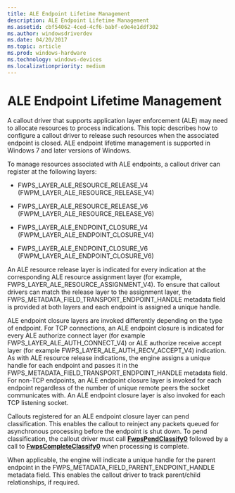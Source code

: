 ```yaml
---
title: ALE Endpoint Lifetime Management
description: ALE Endpoint Lifetime Management
ms.assetid: cbf54062-4ced-4cf6-babf-e9e4e1ddf302
ms.author: windowsdriverdev
ms.date: 04/20/2017
ms.topic: article
ms.prod: windows-hardware
ms.technology: windows-devices
ms.localizationpriority: medium
---
```


# ALE Endpoint Lifetime Management


A callout driver that supports application layer enforcement (ALE) may need to allocate resources to process indications. This topic describes how to configure a callout driver to release such resources when the associated endpoint is closed. ALE endpoint lifetime management is supported in Windows 7 and later versions of Windows.

To manage resources associated with ALE endpoints, a callout driver can register at the following layers:

-   FWPS\_LAYER\_ALE\_RESOURCE\_RELEASE\_V4 (FWPM\_LAYER\_ALE\_RESOURCE\_RELEASE\_V4)

-   FWPS\_LAYER\_ALE\_RESOURCE\_RELEASE\_V6 (FWPM\_LAYER\_ALE\_RESOURCE\_RELEASE\_V6)

-   FWPS\_LAYER\_ALE\_ENDPOINT\_CLOSURE\_V4 (FWPM\_LAYER\_ALE\_ENDPOINT\_CLOSURE\_V4)

-   FWPS\_LAYER\_ALE\_ENDPOINT\_CLOSURE\_V6 (FWPM\_LAYER\_ALE\_ENDPOINT\_CLOSURE\_V6)

An ALE resource release layer is indicated for every indication at the corresponding ALE resource assignment layer (for example, FWPS\_LAYER\_ALE\_RESOURCE\_ASSIGNMENT\_V4). To ensure that callout drivers can match the release layer to the assignment layer, the FWPS\_METADATA\_FIELD\_TRANSPORT\_ENDPOINT\_HANDLE metadata field is provided at both layers and each endpoint is assigned a unique handle.

ALE endpoint closure layers are invoked differently depending on the type of endpoint. For TCP connections, an ALE endpoint closure is indicated for every ALE authorize connect layer (for example FWPS\_LAYER\_ALE\_AUTH\_CONNECT\_V4) or ALE authorize receive accept layer (for example FWPS\_LAYER\_ALE\_AUTH\_RECV\_ACCEPT\_V4) indication. As with ALE resource release indications, the engine assigns a unique handle for each endpoint and passes it in the FWPS\_METADATA\_FIELD\_TRANSPORT\_ENDPOINT\_HANDLE metadata field. For non-TCP endpoints, an ALE endpoint closure layer is invoked for each endpoint regardless of the number of unique remote peers the socket communicates with. An ALE endpoint closure layer is also invoked for each TCP listening socket.

Callouts registered for an ALE endpoint closure layer can pend classification. This enables the callout to reinject any packets queued for asynchronous processing before the endpoint is shut down. To pend classification, the callout driver must call [**FwpsPendClassify0**](https://msdn.microsoft.com/library/windows/hardware/ff551197) followed by a call to [**FwpsCompleteClassify0**](https://msdn.microsoft.com/library/windows/hardware/ff551150) when processing is complete.

When applicable, the engine will indicate a unique handle for the parent endpoint in the FWPS\_METADATA\_FIELD\_PARENT\_ENDPOINT\_HANDLE metadata field. This enables the callout driver to track parent/child relationships, if required.

 

 





